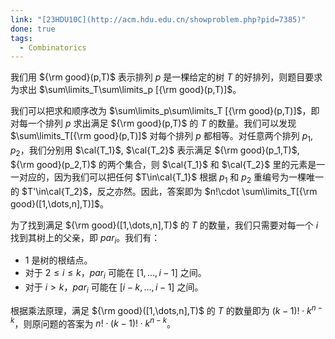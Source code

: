 ```yaml
---
link: "[23HDU10C](http://acm.hdu.edu.cn/showproblem.php?pid=7385)"
done: true
tags:
  - Combinatorics
---
```


我们用 ${\rm good}(p,T)$ 表示排列 $p$ 是一棵给定的树 $T$ 的好排列，则题目要求为求出 $\sum\limits_T\sum\limits_p [{\rm good}(p,T)]$。

我们可以把求和顺序改为 $\sum\limits_p\sum\limits_T [{\rm good}(p,T)]$，即对每一个排列 $p$ 求出满足 ${\rm good}(p,T)$ 的 $T$ 的数量。我们可以发现 $\sum\limits_T[{\rm good}(p,T)]$ 对每个排列 $p$ 都相等。对任意两个排列 $p_1$, $p_2$，我们分别用  $\cal{T_1}$, $\cal{T_2}$ 表示满足 ${\rm good}(p_1,T)$, ${\rm good}(p_2,T)$ 的两个集合，则 $\cal{T_1}$ 和 $\cal{T_2}$ 里的元素是一一对应的，因为我们可以把任何 $T\in\cal{T_1}$ 根据 $p_1$ 和 $p_2$ 重编号为一棵唯一的 $T'\in\cal{T_2}$，反之亦然。因此，答案即为 $n!\cdot \sum\limits_T[{\rm good}([1,\dots,n],T)]$。

为了找到满足 ${\rm good}([1,\dots,n],T)$ 的 $T$ 的数量，我们只需要对每一个 $i$ 找到其树上的父亲，即 $par_i$。我们有：
- $1$ 是树的根结点。
- 对于 $2\le i\le k$，$par_i$ 可能在 $[1,\dots,i-1]$ 之间。
- 对于 $i>k$，$par_i$ 可能在 $[i-k,\dots,i-1]$ 之间。

根据乘法原理，满足 ${\rm good}([1,\dots,n],T)$ 的 $T$ 的数量即为 $(k-1)!\cdot k^{n-k}$，则原问题的答案为 $n!\cdot (k-1)!\cdot k^{n-k}$。